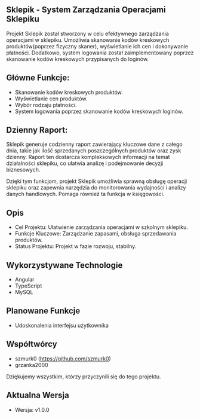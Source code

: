 ## Sklepik - System Zarządzania Operacjami Sklepiku

Projekt Sklepik został stworzony w celu efektywnego zarządzania operacjami w sklepiku. Umożliwia skanowanie kodów kreskowych produktów(poprzez fizyczny skaner), wyświetlanie ich cen i dokonywanie płatności. Dodatkowo, system logowania został zaimplementowany poprzez skanowanie kodów kreskowych przypisanych do loginów.

## Główne Funkcje:

- Skanowanie kodów kreskowych produktów.
- Wyświetlanie cen produktów.
- Wybór rodzaju płatności.
- System logowania poprzez skanowanie kodów kreskowych loginów.

## Dzienny Raport:

Sklepik generuje codzienny raport zawierający kluczowe dane z całego dnia, takie jak ilość sprzedanych poszczególnych produktów oraz zysk dzienny. Raport ten dostarcza kompleksowych informacji na temat działalności sklepiku, co ułatwia analizę i podejmowanie decyzji biznesowych.

Dzięki tym funkcjom, projekt Sklepik umożliwia sprawną obsługę operacji sklepiku oraz zapewnia narzędzia do monitorowania wydajności i analizy danych handlowych. Pomaga również ta funkcja w księgowości.


## Opis

- Cel Projektu: Ułatwienie zarządzania operacjami w szkolnym sklepiku.
- Funkcje Kluczowe: Zarządzanie zapasami, obsługa sprzedawania produktów.
- Status Projektu: Projekt w fazie rozwoju, stabilny.


## Wykorzystywane Technologie

- Angular
- TypeScript
- MySQL


## Planowane Funkcje

- Udoskonalenia interfejsu użytkownika


## Współtwórcy
- szmurk0 (https://github.com/szmurk0)
- grzanka2000

Dziękujemy wszystkim, którzy przyczynili się do tego projektu.


## Aktualna Wersja

- Wersja: v1.0.0
